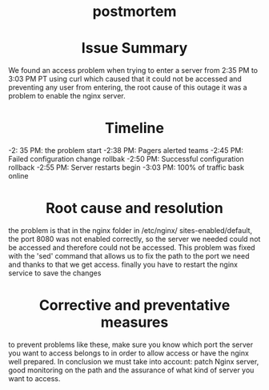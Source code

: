 <center> <h1> postmortem </h1> </center>

<center> <h1> Issue Summary </h1> </center>

We found an access problem when trying to enter a server
from 2:35 PM to 3:03 PM PT using curl which caused that
it could not be accessed and preventing any user from entering,
the root cause of this outage it was a problem to enable the nginx server.

<center> <h1> Timeline </h1> </center>

-2: 35 PM: the problem start
-2:38 PM: Pagers alerted teams
-2:45 PM: Failed configuration change rollbak
-2:50 PM: Successful configuration rollback
-2:55 PM: Server restarts begin
-3:03 PM: 100% of traffic bask online

<center> <h1> Root cause and resolution </h1> </center>

the problem is that in the nginx folder in
/etc/nginx/ sites-enabled/default,
the port 8080 was not enabled correctly,
so the server we needed could not be
accessed and therefore could not be accessed.
This problem was fixed with the 'sed' command
that allows us to fix the path to the port we
need and thanks to that we get access. finally
you have to restart the nginx service to save the changes

<center> <h1> Corrective and preventative measures </h1> </center>

to prevent problems like these, make sure you
know which port the server you want to access
belongs to in order to allow access or have the nginx well prepared.
In conclusion we must take into account:
patch Nginx server, good monitoring on the path
and the assurance of what kind of server you want to access.